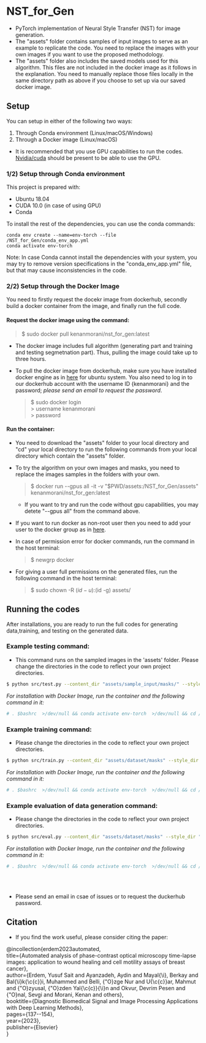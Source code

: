 # NST_for_Gen
* PyTorch implementation of Neural Style Transfer (NST) for image generation.
* The "assets" folder contains samples of input images to serve as an example to replicate the code. You need to replace the images with your own images if you want to use the proposed methodology.
* The "assets" folder also includes the saved models used for this algorithm. This files are not included in the docker image as it follows in the explanation. You need to manually replace those files locally in the same directory path as above if you choose to set up via our saved docker image.

## Setup
You can setup in either of the following two ways:
1. Through Conda environment (Linux/macOS/Windows)
2. Through a Docker image (Linux/macOS)

* It is recommended that you use GPU capabilities to run the codes. [Nvidia/cuda](https://towardsdatascience.com/deep-learning-gpu-installation-on-ubuntu-18-4-9b12230a1d31) should be present to be able to use the GPU.

### 1/2) Setup through Conda environment
This project is prepared with:
- Ubuntu 18.04
- CUDA 10.0 (in case of using GPU)
- Conda

To install the rest of the dependencies, you can use the conda commands:
            
    conda env create --name=env-torch --file /NST_for_Gen/conda_env_app.yml
    conda activate env-torch
Note: In case Conda cannot install the dependencies with your system, you may try to remove version specifications in the "conda_env_app.yml" file, but that may cause inconsistencies in the code.

### 2/2) Setup through the Docker Image
You need to firstly request the docekr image from dockerhub, secondly build a docker container from the image, and finally run the full code.

#### Request the docker image using the command:
  >   $ sudo docker pull kenanmorani/nst_for_gen:latest
* The docker image includes full algorithm (generating part and training and testing segmetnation part). Thus, pulling the image could take up to three hours.
     
 * To pull the docker image from dockerhub, make sure you have installed docker engine as in [here](https://docs.docker.com/engine/install/ubuntu/) for ubuntu system. 
 You also need to log in to our dockerhub account with the username ID {kenanmorani} and the password; *please send an email to request the password*.
 
     > $ sudo docker login <br>
       > username kenanmorani <br>
       > password <Tubitak119e578>
       
#### Run the container:
* You need to download the "assets" folder to your local directory and "cd" your local directory to run the following commands from your local directory which contain the "assets" folder.
* To try the algorithm on your own images and masks, you need to replace the images samples in the folders with your own.

  >   $ docker run --gpus all -it -v "$PWD/assets:/NST_for_Gen/assets" kenanmorani/nst_for_gen:latest
  
  * If you want to try and run the code without gpu capabilities, you may detete "--gpus all" from the command above.
   
 * If you want to run docker as non-root user then you need to add your user to the docker group as in [here](https://stackoverflow.com/questions/48957195/how-to-fix-docker-got-permission-denied-issue).
 
 * In case of permission error for docker commands, run the command in the host terminal:
   >   $ newgrp docker
  
 * For giving a user full permissions on the generated files, run the following command in the host terminal:
   >   $ sudo chown -R $(id -u):$(id -g) assets/

## Running the codes
After installations, you are ready to run the full codes for generating data,training, and testing on the generated data.

### Example testing command:
* This command runs on the sampled images in the 'assets' folder. Please change the directories in the code to reflect your own project directories.
```bash
$ python src/test.py --content_dir "assets/sample_input/masks/" --style_dir "assets/sample_input/data/" --style_mask_dir "assets/sample_input/masks/"
```
_For installation with Docker Image, run the container and the following command in it:_
```bash
# . $bashrc  >/dev/null && conda activate env-torch  >/dev/null && cd /NST_for_Gen && python src/test.py --content_dir "assets/sample_input/masks/" --style_dir "assets/sample_input/data/" --style_mask_dir "assets/sample_input/masks/"
```
### Example training command:
* Please change the directories in the code to reflect your own project directories.
```bash
$ python src/train.py --content_dir "assets/dataset/masks" --style_dir "assets/dataset/data"
```
_For installation with Docker Image, run the container and the following command in it:_
```bash
# . $bashrc  >/dev/null && conda activate env-torch  >/dev/null && cd /NST_for_Gen && python src/train.py --content_dir "assets/dataset/masks" --style_dir "assets/dataset/data"
```
### Example evaluation of data generation command:
* Please change the directories in the code to reflect your own project directories.
```bash
$ python src/eval.py --content_dir "assets/dataset/masks" --style_dir "assets/dataset/data"
```
_For installation with Docker Image, run the container and the following command in it:_
```bash
# . $bashrc  >/dev/null && conda activate env-torch  >/dev/null && cd /NST_for_Gen && python src/eval.py --content_dir "assets/dataset/masks" --style_dir "assets/dataset/data"
```
<br/> <br/>
* Please send an email in csae of issues or to request the duckerhub password.
## Citation
* If you find the work useful, please consider citing the paper:

@incollection{erdem2023automated, <br/>
  title={Automated analysis of phase-contrast optical microscopy time-lapse images: application to wound healing and cell motility assays of breast cancer}, <br/>
  author={Erdem, Yusuf Sait and Ayanzadeh, Aydin and Mayal{\i}, Berkay and Bal{\i}k{\c{c}}i, Muhammed and Belli, {\"O}zge Nur and U{\c{c}}ar, Mahmut and {\"O}zyusal, {\"O}zden Yal{\c{c}}{\i}n and Okvur, Devrim Pesen and {\"O}nal, Sevgi and Morani, Kenan and others}, <br/>
  booktitle={Diagnostic Biomedical Signal and Image Processing Applications with Deep Learning Methods}, <br/>
  pages={137--154}, <br/>
  year={2023}, <br/>
  publisher={Elsevier} <br/>
}
